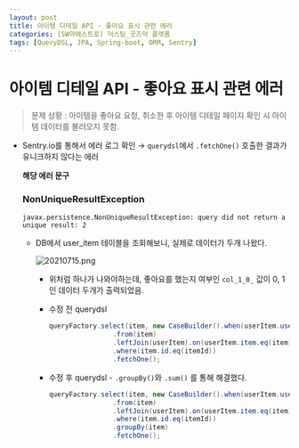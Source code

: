 ```yaml
---
layout: post
title: 아이템 디테일 API - 좋아요 표시 관련 에러
categories: (SW마에스트로) 덕스팀_굿즈덕 플랫폼
tags: [QueryDSL, JPA, Spring-boot, ORM, Sentry]
---
```



# 아이템 디테일 API - 좋아요 표시 관련 에러

> 문제 상황 : 아이템을 좋아요 요청, 취소한 후 아이템 디테일 페이지 확인 시 아이템 데이터를 불러오지 못함.
> 
- Sentry.io를 통해서 에러 로그 확인 → `querydsl`에서 `.fetchOne()` 호출한 결과가 유니크하지 않다는 에러
    
    **해당 에러 문구**
    
    ### **NonUniqueResultException**
    
    ```
    javax.persistence.NonUniqueResultException: query did not return a unique result: 2
    ```
    
    - DB에서 user_item 테이블을 조회해보니, 실제로 데이터가 두개 나왔다.
        
        ![20210715.png](https://github.com/Ting-Kim/Ting-kim.github.io/blob/main/images/20210715.png?raw=true)
        
        - 위처럼 하나가 나와야하는데, 좋아요를 했는지 여부인 `col_1_0_` 값이 0, 1인 데이터 두개가 출력되었음.
        - 수정 전 querydsl
            
            ```java
            queryFactory.select(item, new CaseBuilder().when(userItem.user.id.eq(userId)).then(1L).otherwise(0L))
                            .from(item)
                            .leftJoin(userItem).on(userItem.item.eq(item))
                            .where(item.id.eq(itemId))
                            .fetchOne();
            ```
            
        - 수정 후 querydsl - `.groupBy()`와 `.sum()` 를 통해 해결했다.
            
            ```java
            queryFactory.select(item, new CaseBuilder().when(userItem.user.id.eq(userId)).then(1L).otherwise(0L).sum())
                            .from(item)
                            .leftJoin(userItem).on(userItem.item.eq(item))
                            .where(item.id.eq(itemId))
                            .groupBy(item)
                            .fetchOne();
            ```
